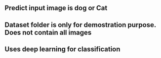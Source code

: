 ## Predict input image is dog or Cat
## Dataset folder is only for demostration purpose. Does not contain all images
## Uses deep learning for classification